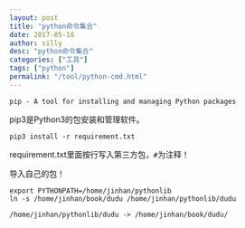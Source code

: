 ```yaml
---
layout: post
title: "python命令集合"
date: 2017-05-18
author: silly
desc: "python命令集合"
categories: ["工具"]
tags: ["python"]
permalink: "/tool/python-cmd.html"
--- 
```


```
pip - A tool for installing and managing Python packages
```

pip3是Python3的包安装和管理软件。

```
pip3 install -r requirement.txt
```

requirement.txt里面按行写入第三方包，`#`为注释！

导入自己的包！

```
export PYTHONPATH=/home/jinhan/pythonlib
ln -s /home/jinhan/book/dudu /home/jinhan/pythonlib/dudu

/home/jinhan/pythonlib/dudu -> /home/jinhan/book/dudu/
```
